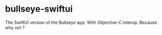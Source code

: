 # bullseye-swiftui
The SwiftUI version of the Bullseye app. With Objective-C interop. Because why not ?
